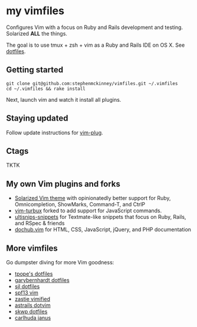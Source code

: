 # my vimfiles

Configures Vim with a focus on Ruby and Rails development
and testing. Solarized **ALL** the things.

The goal is to use tmux + zsh + vim as a Ruby and Rails IDE on OS X. See
[dotfiles](https://github.com/stephenmckinney/dotfiles).

## Getting started

```shell
git clone git@github.com:stephenmckinney/vimfiles.git ~/.vimfiles
cd ~/.vimfiles && rake install
```

Next, launch vim and watch it install all plugins.

## Staying updated

Follow update instructions for [vim-plug](https://github.com/junegunn/vim-plug).

## Ctags

TKTK

## My own Vim plugins and forks

* [Solarized Vim theme](https://github.com/stephenmckinney/vim-colors-solarized) with opinionatedly better support for Ruby, Omnicompletion, ShowMarks, Command-T, and CtrlP
* [vim-turbux](https://github.com/stephenmckinney/vim-turbux) forked to
    add support for JavaScript commands.
* [ultisnips-snippets](https://github.com/stephenmckinney/ultisnips-snippets) for Textmate-like snippets that focus on Ruby, Rails, and RSpec & friends
* [dochub.vim](https://github.com/stephenmckinney/vim-dochub) for HTML, CSS, JavaScript, jQuery, and PHP documentation

## More vimfiles

Go dumpster diving for more Vim goodness:

* [tpope's dotfiles](https://github.com/tpope/tpope)
* [garybernhardt dotfiles](https://github.com/garybernhardt/dotfiles)
* [sjl dotfiles](https://github.com/sjl/dotfiles)
* [spf13 vim](https://github.com/spf13/spf13-vim)
* [zastie vimified](https://github.com/zaiste/vimified)
* [astrails dotvim](https://github.com/astrails/dotvim)
* [skwp dotfiles](https://github.com/skwp/dotfiles)
* [carlhuda janus](https://github.com/carlhuda/janus)
